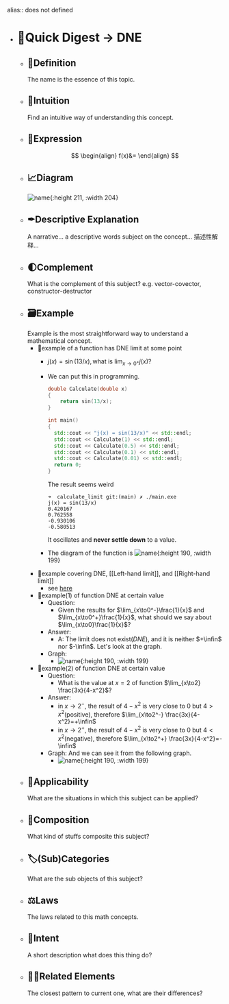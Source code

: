 alias:: does not defined

- # 🍴Quick Digest -> DNE
	- ## 📝Definition
	  The name is the essence of this topic.
	- ## 🧠Intuition
	  Find an intuitive way of understanding this concept.
	- ## 🧮Expression
	  $$
	  \begin{align}
	  f(x)&=
	  \end{align}
	  $$
	- ## 📈Diagram
	  ![name](../assets/j_x_sin_13x.svg){:height 211, :width 204}
	- ## ✒Descriptive Explanation
	  A narrative... a descriptive words subject on the concept... 描述性解释…
	- ## 🌓Complement
	  What is the complement of this subject? e.g. vector-covector, constructor-destructor
	- ## 🗃Example
	  Example is the most straightforward way to understand a mathematical concept.
		- 📌example of a function has DNE limit at some point
			- $j(x)=\sin(13/x), \text{what is }\lim_{x\to 0^+}j(x)?$
			- We can put this in programming.
			  
			  ``` c++
			  double Calculate(double x)
			  {
			      return sin(13/x);
			  }
			  
			  int main()
			  {
			  	std::cout << "j(x) = sin(13/x)" << std::endl;
			  	std::cout << Calculate(1) << std::endl;
			  	std::cout << Calculate(0.5) << std::endl;
			  	std::cout << Calculate(0.1) << std::endl;
			  	std::cout << Calculate(0.01) << std::endl;
			  	return 0;
			  }
			  ```
			  The result seems weird
			  
			  ``` shell
			  ➜  calculate_limit git:(main) ✗ ./main.exe
			  j(x) = sin(13/x)
			  0.420167
			  0.762558
			  -0.930106
			  -0.580513
			  ```
			  It oscillates and **never settle down** to a value.
			- The diagram of the function is
			  ![name](../assets/j_x_sin_13x.svg){:height 190, :width 199}
		- 📌example covering DNE, [[Left-hand limit]], and [[Right-hand limit]]
			- see [here](((6308cc61-3742-4fbf-bf64-89e8a1b797fe)))
		- 📌example(1) of function DNE at certain value
			- Question:
				- Given the results for $\lim_{x\to0^-}\frac{1}{x}$ and $\lim_{x\to0^+}\frac{1}{x}$, what should we say about $\lim_{x\to0}\frac{1}{x}$?
			- Answer:
				- A: The limit does not exist($DNE$), and it is neither $+\infin$ nor $-\infin$. Let's look at the graph.
			- Graph:
				- ![name](../assets/one_over_x.svg){:height 190, :width 199}
		- 📌example(2) of function DNE at certain value
			- Question:
				- What is the value at $x=2$ of function $\lim_{x\to2} \frac{3x}{4-x^2}$?
			- Answer:
				- in $x\to2^-$, the result of $4-x^2$ is very close to $0$ but $4>x^2$(positive), therefore $\lim_{x\to2^-} \frac{3x}{4-x^2}=+\infin$
				- in $x\to2^+$, the result of $4-x^2$ is very close to $0$ but $4<x^2$(negative), therefore $\lim_{x\to2^+} \frac{3x}{4-x^2}=-\infin$
			- Graph: And we can see it from the following graph.
				- ![name](../assets/frac_3x_4_x_2.svg){:height 190, :width 199}
	- ## 🤳Applicability
	   What are the situations in which this subject can be applied?
	- ## 🧪Composition
	  What kind of stuffs composite this subject?
	- ## 🏷(Sub)Categories
	  What are the sub objects of this subject?
	- ## ⚖Laws
	  The laws related to this math concepts.
	- ## 🎯Intent
	   A short description what does this thing do?
	- ## 🙋‍♂️Related Elements
	   The closest pattern to current one, what are their differences?